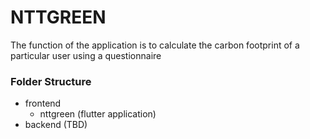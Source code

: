 # NTTGREEN 

The function of the application is to calculate the carbon footprint of a particular user using a questionnaire

### Folder Structure
- frontend
    - nttgreen (flutter application)
- backend (TBD)
